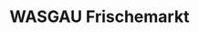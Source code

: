 ---
title: "WASGAU Frischemarkt"
url: /schoenenberg-kuebelberg/wasgau-frischemarkt/
shop: Supermarkt
---